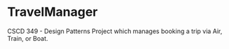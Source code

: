 # TravelManager
CSCD 349 - Design Patterns Project which manages booking a trip via Air, Train, or Boat.

